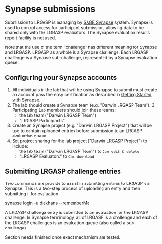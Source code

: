 # Synapse submissions

Submission to LRGASP is managing by [SAGE Synapse](https://www.synapse.org) system. 
Synapse is used to control access for participant submission, allowing data to be shared
only with the LGRASP evaluators.  The Synapse evaluation results report facility is not 
used.

Note that the use of the term "challenge" has different meaning for Synapse and
LRGASP.  LRGASP as a whole is a Synapse challenge.  Each LRGASP challenge is 
a Synapse sub-challenge, represented by a Synapse evaluation queue.

## Configuring your Synapse accounts

1. All individuals in the lab that will be using Synapse to submit 
   must create an account pass the easy certification as described in
   [Getting Started with Synapse](https://docs.synapse.org/articles/getting_started.html).
2. The lab should create a [Synapse team](https://help.synapse.org/docs/Teams.1985446029.html) (e.g. "Darwin LRGASP Team").
3  Participating Lab members should join these teams:
    * the lab team ("Darwin LRGASP Team")
    * "LRGASP Participants"
4. Create an Synapse project (e.g. "Darwin LRGASP Project") that will be use
   to contain uploaded entries before submission to an LRGASP evaluation
   queue.
5. Set project sharing for the lab project ("Darwin LRGASP Project") to include:
    * the lab team ("Darwin LRGASP Team") to `Can edit & delete`
    * "LRGASP Evaluators" to `Can download`

## Submitting LRGASP challenge entries

Two commands are provide to assist in submitting entries to LRGASP via
Synapse.  This is a two-step process of uploading an entry and then submitting
it for evaluation.

synapse login -u diekhans --rememberMe


A LRGASP challenge entry is submitted to an evaluation for the LRGASP
challenge.  In Synapse terminology, all of LRGASP is a challenge and each of
the LRGASP challenges is an evaluation queue (also called a sub-challenge).

Section needs finished once exact mechanism are tested.
